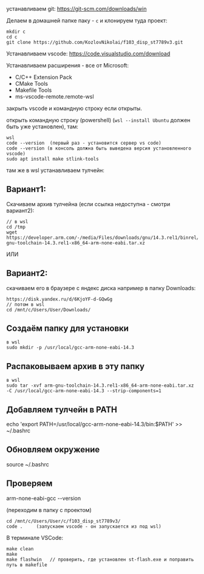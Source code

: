 устанавливаем git:
https://git-scm.com/downloads/win

Делаем в домашней папке паку - `c` и клонируем туда проект:
```
mkdir c
cd c
git clone https://github.com/KozlovNikolai/f103_disp_st7789v3.git
```
Устанавливаем vscode:
https://code.visualstudio.com/download

Устанавливаем расширения - все от Microsoft:

* C/C++ Extension Pack
* CMake Tools
* Makefile Tools
* ms-vscode-remote.remote-wsl

закрыть vscode и командную строку если открыты.

открыть командную строку (powershell) (`wsl --install Ubuntu` должен быть уже установлен), там:
```
wsl
code --version  (первый раз - установится сервер vs code)
code --version (в консоль должна быть выведена версия установленного vscode)
sudo apt install make stlink-tools
```
там же в wsl устанавливаем тулчейн:

## Вариант1: 
Скачиваем архив тулчейна (если ссылка недоступна - смотри вариант2):
```
// в wsl
cd /tmp
wget https://developer.arm.com/-/media/Files/downloads/gnu/14.3.rel1/binrel/arm-gnu-toolchain-14.3.rel1-x86_64-arm-none-eabi.tar.xz
```

ИЛИ 
## Вариант2: 
скачиваем его в браузере с яндекс диска например в папку Downloads:
```
https://disk.yandex.ru/d/6KjoYF-d-GQwGg
// потом в wsl
cd /mnt/c/Users/User/Downloads/
```

## Создаём папку для установки
```
в wsl
sudo mkdir -p /usr/local/gcc-arm-none-eabi-14.3
```

## Распаковываем архив в эту папку
```
в wsl
sudo tar -xvf arm-gnu-toolchain-14.3.rel1-x86_64-arm-none-eabi.tar.xz -C /usr/local/gcc-arm-none-eabi-14.3 --strip-components=1
```

## Добавляем тулчейн в PATH
echo 'export PATH=/usr/local/gcc-arm-none-eabi-14.3/bin:$PATH' >> ~/.bashrc

## Обновляем окружение
source ~/.bashrc

## Проверяем
arm-none-eabi-gcc --version


(переходим в папку с проектом)
```
cd /mnt/c/Users/User/c/f103_disp_st7789v3/  
code .     (запускаем vscode - он запускается из под wsl)
```
В терминале VSCode:
```
make clean
make
make flashwin   // проверить, где установлен st-flash.exe и поправить путь в makefile
```

